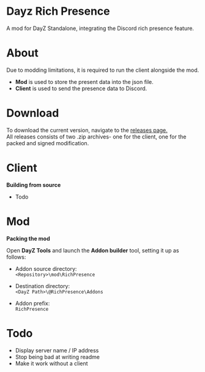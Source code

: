# Dayz Rich Presence

A mod for DayZ Standalone, integrating the Discord rich presence feature.

# About

Due to modding limitations, it is required to run the client alongside the mod. 

- **Mod** is used to store the present data into the json file.  
- **Client** is used to send the presence data to Discord.

# Download

To download the current version, navigate to the [releases page.](https://github.com/Kreyu/dayz-rich-presence/releases)  
All releases consists of two .zip archives- one for the client, one for the packed and signed modification.

# Client

**Building from source**

- Todo

# Mod

**Packing the mod**

Open **DayZ Tools** and launch the **Addon builder** tool, setting it up as follows:

- Addon source directory:   
  `<Repository>\mod\RichPresence`

- Destination directory:  
  `<DayZ Path>\@RichPresence\Addons`

- Addon prefix:  
  `RichPresence`

# Todo

- Display server name / IP address
- Stop being bad at writing readme
- Make it work without a client